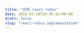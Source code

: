 ```yaml
---
title: "实现 react-redux"
date: 2018-07-18T20:45:52+08:00
draft: false
slug: "react-redux-implementation"
---
```

